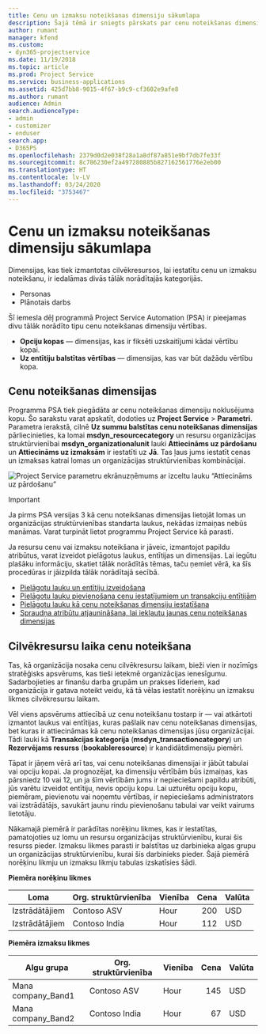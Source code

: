 ```yaml
---
title: Cenu un izmaksu noteikšanas dimensiju sākumlapa
description: Šajā tēmā ir sniegts pārskats par cenu noteikšanas dimensijām.
author: rumant
manager: kfend
ms.custom:
- dyn365-projectservice
ms.date: 11/19/2018
ms.topic: article
ms.prod: Project Service
ms.service: business-applications
ms.assetid: 425d7bb8-9015-4f67-b9c9-cf3602e9afe8
ms.author: rumant
audience: Admin
search.audienceType:
- admin
- customizer
- enduser
search.app:
- D365PS
ms.openlocfilehash: 2379d0d2e038f28a1a8df87a851e9bf7db7fe33f
ms.sourcegitcommit: 8c786230ef2a497280885b827162561776e2eb00
ms.translationtype: HT
ms.contentlocale: lv-LV
ms.lasthandoff: 03/24/2020
ms.locfileid: "3753467"
---
```

# <a name="pricing-and-costing-dimensions-home-page"></a>Cenu un izmaksu noteikšanas dimensiju sākumlapa

Dimensijas, kas tiek izmantotas cilvēkresursos, lai iestatītu cenu un izmaksu noteikšanu, ir iedalāmas divās tālāk norādītajās kategorijās.

- Personas
- Plānotais darbs

Šī iemesla dēļ programmā Project Service Automation (PSA) ir pieejamas divu tālāk norādīto tipu cenu noteikšanas dimensiju vērtības. 

- **Opciju kopas** — dimensijas, kas ir fiksēti uzskaitījumi kādai vērtību kopai.
- **Uz entītiju balstītas vērtības** — dimensijas, kas var būt dažādu vērtību kopa.

## <a name="pricing-dimensions"></a>Cenu noteikšanas dimensijas

Programma PSA tiek piegādāta ar cenu noteikšanas dimensiju noklusējuma kopu. Šo sarakstu varat apskatīt, dodoties uz **Project Service** > **Parametri**. Parametra ierakstā, cilnē **Uz summu balstītas cenu noteikšanas dimensijas** pārliecinieties, ka lomai **msdyn_resourcecategory** un resursu organizācijas struktūrvienībai **msdyn_organizationalunit** lauki **Attiecināms uz pārdošanu** un **Attiecināms uz izmaksām** ir iestatīti uz **Jā**. Tas ļaus jums iestatīt cenas un izmaksas katrai lomas un organizācijas struktūrvienības kombinācijai.

![Project Service parametru ekrānuzņēmums ar izceltu lauku “Attiecināms uz pārdošanu”](media/PS-OOB-parameters.png)

> [!IMPORTANT]
> Ja pirms PSA versijas 3 kā cenu noteikšanas dimensijas lietojāt lomas un organizācijas struktūrvienības standarta laukus, nekādas izmaiņas nebūs manāmas. Varat turpināt lietot programmu Project Service kā parasti. 

Ja resursu cenu vai izmaksu noteikšana ir jāveic, izmantojot papildu atribūtus, varat izveidot pielāgotus laukus, entītijas un dimensijas. Lai iegūtu plašāku informāciju, skatiet tālāk norādītās tēmas, taču ņemiet vērā, ka šīs procedūras ir jāizpilda tālāk norādītajā secībā.

- [Pielāgotu lauku un entītiju izveidošana](create-custom-fields-entities.md)
- [Pielāgotu lauku pievienošana cenu iestatījumiem un transakciju entītijām](field-references.md)
- [Pielāgotu lauku kā cenu noteikšanas dimensiju iestatīšana](set-up-pricing-dimensions.md)
- [Spraudņa atribūtu atjaunināšana, lai iekļautu jaunas cenu noteikšanas dimensijas](update-plug-in-attributes.md)

## <a name="pricing-human-resource-time"></a>Cilvēkresursu laika cenu noteikšana
Tas, kā organizācija nosaka cenu cilvēkresursu laikam, bieži vien ir nozīmīgs stratēģisks apsvērums, kas tieši ietekmē organizācijas ienesīgumu. Sadarbojieties ar finanšu darba grupām un prakses līderiem, kad organizācija ir gatava noteikt veidu, kā tā vēlas iestatīt norēķinu un izmaksu likmes cilvēkresursu laikam.

Vēl viens apsvērums attiecībā uz cenu noteikšanu tostarp ir — vai atkārtoti izmantot laukus vai entītijas, kuras pašlaik nav cenu noteikšanas dimensijas, bet kuras ir attiecināmas kā cenu noteikšanas dimensijas jūsu organizācijai. Tādi lauki kā **Transakcijas kategorija** (**msdyn_transactioncategory**) un **Rezervējams resurss** (**bookableresource**) ir kandidātdimensiju piemēri. 

Tāpat ir jāņem vērā arī tas, vai cenu noteikšanas dimensijai ir jābūt tabulai vai opciju kopai. Ja prognozējat, ka dimensiju vērtībām būs izmaiņas, kas pārsniedz 10 vai 12, un ja šīm vērtībām jums ir nepieciešami papildu atribūti, jūs varētu izveidot entītiju, nevis opciju kopu. Lai uzturētu opciju kopu, piemēram, pievienotu vai noņemtu vērtības, ir nepieciešams administrators vai izstrādātājs, savukārt jaunu rindu pievienošanu tabulai var veikt vairums lietotāju.

Nākamajā piemērā ir parādītas norēķinu likmes, kas ir iestatītas, pamatojoties uz lomu un resursu organizācijas struktūrvienību, kurai šis resurss pieder. Izmaksu likmes parasti ir balstītas uz darbinieka algas grupu un organizācijas struktūrvienību, kurai šis darbinieks pieder. Šajā piemērā norēķinu likmju un izmaksu likmju tabulas izskatīsies šādi.

**Piemēra norēķinu likmes**

| Loma        | Org. struktūrvienība    |Vienība      |Cena      |Valūta  |
| ------------|-------------|----------|----------:|----------|
| Izstrādātājiem   | Contoso ASV  |Hour | 200|USD     |
| Izstrādātājiem   | Contoso India |Hour|   112|USD     |


**Piemēra izmaksu likmes**

| Algu grupa     | Org. struktūrvienība    |Vienība      |Cena      |Valūta  |
| ----------------|-------------|----------|----------:|----------|
| Mana company_Band1 | Contoso ASV  |Hour | 145|USD     |
| Mana company_Band2 | Contoso India |Hour|   67|USD     |
